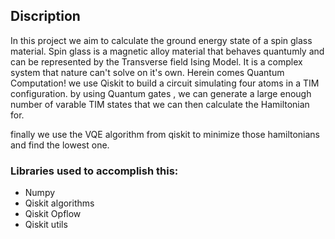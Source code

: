 ## Discription

In this project we aim to calculate the ground energy state of a spin glass material.
Spin glass is a magnetic alloy material that behaves quantumly and can be represented by the Transverse field Ising Model.
It is a complex system that nature can't solve on it's own. Herein comes Quantum Computation!
we use Qiskit to build a circuit simulating four atoms in a TIM configuration.
by using Quantum gates , we can generate a large enough number of varable TIM states that we can then calculate the Hamiltonian for.

finally we use the VQE algorithm from qiskit to minimize those hamiltonians and find the lowest one.

### Libraries used to accomplish this:
- Numpy
- Qiskit algorithms
- Qiskit Opflow
- Qiskit utils
